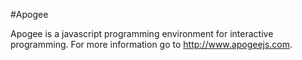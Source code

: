 #Apogee

Apogee is a javascript programming environment for interactive programming. For more information go to http://www.apogeejs.com.
